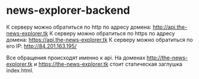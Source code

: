 # news-explorer-backend

К серверу можно обратиться по http по адресу домена: http://api.the-news-explorer.tk
К серверу можно обратиться по https по адресу домена: https://api.the-news-explorer.tk
К серверу можно обратиться по его IP: http://84.201.163.195/

Все обращения происходят именно к api.
На доменах http://the-news-explorer.tk и https://the-news-explorer.tk стоит статическая заглушка index.html.
